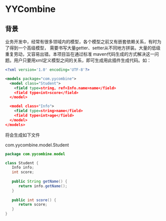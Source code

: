 # YYCombine

## 背景
业务开发中，经常有很多领域内的模型，各个模型之前又有嵌套依赖关系，有时为了得到一个高级模型，
需要书写大量getter、setter从不同地方拼装。大量的低级重复劳动，又容易出错。本项目旨在通过标准
maven代码生成的方式解决这一问题。用户只要用xml定义模型之间的关系，即可生成用此插件生成代码。如：

```xml
<?xml version='1.0' encoding='UTF-8'?>

<models package="com.yycombine">
  <model class="Student">
    <field type=string, ref=Info.name>name</field>
    <field type=int>score</field>
  </model>

  <model class="Info">
    <field type=string>name</field>
    <field type=int>age</field>
  </model>
</models>

```
将会生成如下文件

com.yycombine.model.Student
```java
package com.yycombine.model

class Student {
   Info info;
   int score;
   
   public String getName() {
      return info.getName();
   }
  
   public int score() {
      return score;
   }
}

```
